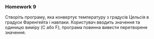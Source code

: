 ### Homework 9
Створіть програму, яка конвертує температуру з градусів Цельсія в градуси Фаренгейта і навпаки. Користувач вводить значення та одиницю виміру (C або F), програма повинна вивести перетворене значення.